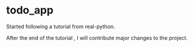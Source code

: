 # todo_app

Started following a tutorial from real-python.


After the end of the tutorial , I will contribute major changes to the project.


